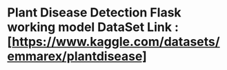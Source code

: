 # Plant Disease Detection Flask working model DataSet Link : [https://www.kaggle.com/datasets/emmarex/plantdisease]
